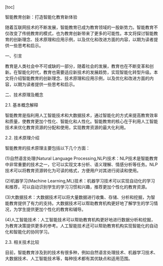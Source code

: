 
[toc]                    
                
                
智能教育创新：打造智能化教育新体验

随着互联网技术的不断发展，智能教育已成为教育领域的一股新势力。智能教育不仅改变了传统教育的模式，也为教育创新带来了更多的可能性。本文将探讨智能教育的创新理念、技术原理和应用示例，以及优化和改进方面的内容，以期为读者提供一些思考和启示。

一、引言

教育是人类社会中不可或缺的一部分，随着社会的发展，教育也在不断变革和创新。在智能化时代，教育也需要适应新技术的发展趋势，实现智能化转型升级。本文将介绍智能教育的创新理念、技术原理和应用示例，以及优化和改进方面的内容，以期为读者提供一些思考和启示。

二、技术原理及概念

2.1. 基本概念解释

智能教育是指利用人工智能技术和大数据技术，通过智能化的方式来提高教育效率和质量，使教育更加个性化、智能化和人性化。智能教育的核心在于利用人工智能技术来优化教育资源的分配和使用，实现教育资源的最大化利用。

2.2. 技术原理介绍

智能教育的技术原理主要包括以下几个方面：

(1)自然语言处理(Natural Language Processing,NLP)技术：NLP技术是智能教育中非常重要的技术之一，它可以实现文本分析、语义理解、情感分析等任务。NLP技术可以将教育资源转化为可读的格式，方便用户对其进行阅读和使用。

(2)机器学习(Machine Learning,ML)技术：机器学习技术可以实现自动化的学习和推荐，可以自动识别学生的学习习惯和兴趣，推荐更加个性化的教育资源。

(3)大数据技术：大数据技术可以将大量数据进行收集、存储、分析和挖掘，为智能教育提供了有力的支持。大数据技术可以帮助教育机构更好地了解学生的学习情况，为学生提供更加个性化的教育和辅导。

(4)人工智能技术：人工智能技术可以帮助教育机构更好地进行数据分析和挖掘，为教育决策提供更多的参考。人工智能技术还可以帮助教育机构实现智能化的自动化和智能化的协同学习。

2.3. 相关技术比较

目前，智能教育涉及到的技术有很多种，例如自然语言处理技术、机器学习技术、大数据技术、人工智能技术等，每种技术都有其优缺点和适用范围。

